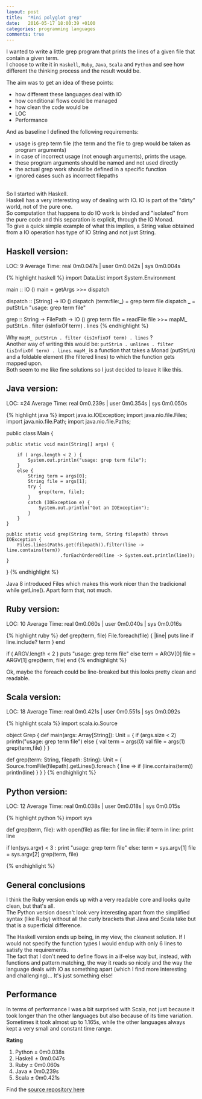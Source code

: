 ```yaml
---
layout: post
title:  "Mini polyglot grep"
date:   2016-05-17 18:00:39 +0100
categories: programming languages
comments: true
---
```


I wanted to write a little grep program that prints the lines of a given file that contain a given term.<br>
I choose to write it in ```Haskell```, ```Ruby```, ```Java```, ```Scala``` and ```Python``` and see how different the thinking process and the result would be.

The aim was to get an idea of these points:

- how different these languages deal with IO
- how conditional flows could be managed
- how clean the code would be
- LOC
- Performance


 And as baseline I defined the following requirements:

- usage is grep term file (the term and the file to grep would be taken as program arguments)
- in case of incorrect usage (not enough arguments), prints the usage. 
- these program arguments should be named and not used directly
- the actual grep work should be defined in a specific function
- ignored cases such as incorrect filepaths

<br>
So I started with Haskell. <br>
Haskell has a very interesting way of dealing with IO. IO is part of the "dirty" world, not of the pure one. <br>
So computation that happens to do IO work is binded and "isolated" from the pure code and this separation is explicit, through the IO Monad.<br>
To give a quick simple example of what this implies, a String value obtained from a IO operation has type of IO String and not just String.

## Haskell version:

LOC: 9
Average Time: real 0m0.047s | user 0m0.042s | sys 0m0.004s

{% highlight haskell %}
import Data.List
import System.Environment

main :: IO ()
main = getArgs >>= dispatch

dispatch :: [String] -> IO ()
dispatch (term:file:_) = grep term file
dispatch _ = putStrLn "usage: grep term file"

grep :: String -> FilePath -> IO ()
grep term file = readFile file >>= mapM_ putStrLn . filter (isInfixOf term) . lines
{% endhighlight %}


Why ```mapM_ putStrLn . filter (isInfixOf term) . lines``` ? <br>
Another way of writing this would be: ```putStrLn . unlines . filter (isInfixOf term) . lines```.
```mapM_``` is a function that takes a Monad (putStrLn) and a foldable element (the filtered lines) to which the function gets mapped upon.<br>
Both seem to me like fine solutions so I just decided to leave it like this.


## Java version:

LOC: ±24
Average Time: real 0m0.239s | user 0m0.354s | sys 0m0.050s

{% highlight java %}
import java.io.IOException;
import java.nio.file.Files;
import java.nio.file.Path;
import java.nio.file.Paths;

public class Main {

    public static void main(String[] args) {

        if ( args.length < 2 ) {
            System.out.println("usage: grep term file");
        }
        else {
            String term = args[0];
            String file = args[1];
            try { 
                grep(term, file);
            }
            catch (IOException e) {
                System.out.println("Got an IOException");
            }
        }
    }

    public static void grep(String term, String filepath) throws IOException {
        Files.lines(Paths.get(filepath)).filter(line -> line.contains(term))
                        .forEachOrdered(line -> System.out.println(line));
    }
}
{% endhighlight %}


Java 8 introduced Files which makes this work nicer than the tradicional while getLine().
Apart form that, not much.



## Ruby version:

LOC: 10
Average Time: real 0m0.060s | user 0m0.040s | sys 0m0.016s 

{% highlight ruby %}
def grep(term, file)
    File.foreach(file) { |line| puts line if line.include? term }
end

if ( ARGV.length < 2 )
    puts "usage: grep term file"
else
    term = ARGV[0]
    file = ARGV[1]
    grep(term, file)
end
{% endhighlight %} 

Ok, maybe the foreach could be line-breaked but this looks pretty clean and readable.


## Scala version:

LOC: 18
Average Time:  real 0m0.421s | user 0m0.551s | sys 0m0.092s

{% highlight scala %}
import scala.io.Source

object Grep {
   def main(args: Array[String]): Unit = {
      if (args.size < 2)
         println("usage: grep term file")
      else {
         val term = args(0)
         val file = args(1)
         grep(term,file) 
      }
   }
   
   def grep(term: String, filepath: String): Unit = {
      Source.fromFile(filepath).getLines().foreach { line =>
         if (line.contains(term))
            println(line)
      }
   }
}
{% endhighlight %} 



## Python version:

LOC: 12
Average Time: real 0m0.038s | user 0m0.018s | sys 0m0.015s

{% highlight python %}
import sys

def grep(term, file):
    with open(file) as file:
        for line in file:
            if term in line: 
                print line

if len(sys.argv) < 3 :
    print "usage: grep term file"
else: 
    term = sys.argv[1]
    file = sys.argv[2]
    grep(term, file)

{% endhighlight %} 


## General conclusions

I think the Ruby version ends up with a very readable core and looks quite clean, but that's all.<br>
The Python version doesn't look very interesting apart from the simplified syntax (like Ruby) without all the curly brackets that Java and Scala take but that is a  superficial difference. 

The Haskell version ends up being, in my view, the cleanest solution. If I would not specify the function types I would endup with only 6 lines to satisfy the requirements.<br>
The fact that I don't need to define flows in a if-else way but, instead, with functions and pattern matching, the way it reads so nicely and the way the language deals with IO as something apart (which I find more interesting and challenging)... It's just something else!

## Performance 
In terms of performance I was a bit surprised with Scala, not just because it took longer than the other languages but also because of its time variation. Sometimes it took almost up to 1.165s, while the other languages always kept a very small and constant time range. 

**Rating**

1. Python     ± 0m0.038s
2. Haskell    ± 0m0.047s
3. Ruby       ± 0m0.060s
4. Java       ± 0m0.239s
5. Scala      ± 0m0.421s

Find the [source repository here](https://github.com/NunoAlexandre/grep)

